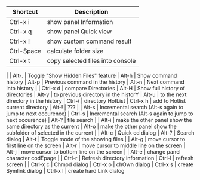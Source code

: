 | Shortcut   |            Description                                        |
| -----------|---------------------------------------------------------------|
| Ctrl-x i   |       show panel Information
| Ctrl-x q   |       show panel Quick view 
| Ctrl-x !   |       show custom command result
| Ctrl-Space |       calculate folder size
| Ctrl-x t   |       copy selected files into console
|
| Alt-.      |       Toggle "Show Hidden Files" feature
| Alt-h      |       Show command history
| Alt-p      |       Previous command in the history
| Alt-n      |       Next command into history
|
| Ctrl-x d   |       compare Directories
| Alt-H      |       Show full history of directories
| Alt-y      |       to previous directory in the historY
| Alt-u      |       to the next directory in the history
| Ctrl-\     |       directory HotList
| Ctrl-x h   |       add to Hotlist current directory
| Alt-!      |       ???
|
| Alt-s      |       Incremental search (Alt-s again to jump to next occurence)
| Ctrl-s     |       Incremental search (Alt-s again to jump to next occurence)
| Alt-?      |       file search
|
| Alt-i      |       make the other panel show the same directory as the current
| Alt-o      |       make the other panel show the subfolder of selected in the current
|
| Alt-c      |       Quick cd dialog
| Alt-?      |       Search dialog
| Alt-t      |       Toggle mode of the showing files
|
| Alt-g      |       move cursor to first line on the screen
| Alt-r      |       move cursor to middle line on the screen
| Alt-j      |       move cursor to bottom line on the screen
|
| Alt-e      |       change panel character codEpage
|
| Ctrl-r     |       Refresh directory information
| Ctrl-l     |       refresh screen
|
| Ctrl-x c   |       Chmod dialog
| Ctrl-x o   |       chOwn dialog
| Ctrl-x s   |       create Symlink dialog
| Ctrl-x l   |       create hard Link dialog
